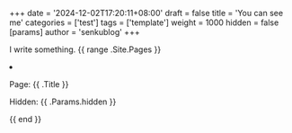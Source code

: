 +++
date = '2024-12-02T17:20:11+08:00'
draft = false
title = 'You can see me'
categories = ['test']
tags = ['template']
weight = 1000
hidden = false
[params]
  author = 'senkublog'
+++

I write something.
{{ range .Site.Pages }}
  <li>
    <p>Page: {{ .Title }}</p>
    <p>Hidden: {{ .Params.hidden }}</p>
  </li>
{{ end }}
